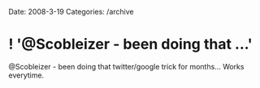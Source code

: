 Date: 2008-3-19
Categories: /archive

# ! '@Scobleizer - been doing that ...'

@Scobleizer - been doing that twitter/google trick for months... Works everytime.
